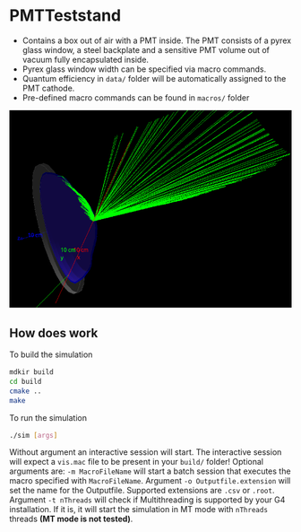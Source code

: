 # PMTTeststand
* Contains a box out of air with a PMT inside. The PMT consists of a pyrex glass window, a steel backplate and a sensitive PMT volume out of vacuum fully encapsulated inside.
* Pyrex glass window width can be specified via macro commands.
* Quantum efficiency in `data/` folder will be automatically assigned to the PMT cathode.
* Pre-defined macro commands can be found in `macros/` folder

![PMTTeststand](PMTTeststand.png)

## How does work

To build the simulation
```bash
mdkir build
cd build
cmake ..
make
```

To run the simulation
```bash
./sim [args]
```

Without argument an interactive session will start. The interactive session will expect a `vis.mac` file to be present in your `build/` folder! Optional arguments are: `-m MacroFileName` will start a batch session that executes the macro specified with `MacroFileName`. Argument `-o Outputfile.extension` will set the name for the Outputfile. Supported extensions are `.csv` or `.root`. Argument `-t nThreads` will check if Multithreading is supported by your G4 installation. If it is, it will start the simulation in MT mode with `nThreads` threads **(MT mode is not tested)**. 